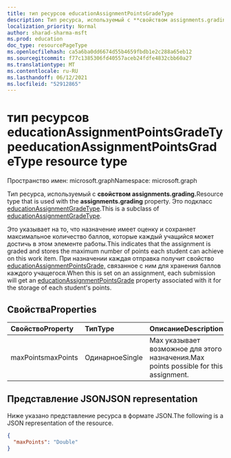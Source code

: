```yaml
---
title: тип ресурсов educationAssignmentPointsGradeType
description: Тип ресурса, используемый с **свойством assignments.grading.** Это подкласс educationAssignmentGradeType.
localization_priority: Normal
author: sharad-sharma-msft
ms.prod: education
doc_type: resourcePageType
ms.openlocfilehash: ca5a6ba0dd6674d55b4659fbdb1e2c288a65eb12
ms.sourcegitcommit: f77c1385306fd40557aceb24fdfe4832cbb60a27
ms.translationtype: MT
ms.contentlocale: ru-RU
ms.lasthandoff: 06/12/2021
ms.locfileid: "52912865"
---
```

# <a name="educationassignmentpointsgradetype-resource-type"></a><span data-ttu-id="86bc2-104">тип ресурсов educationAssignmentPointsGradeType</span><span class="sxs-lookup"><span data-stu-id="86bc2-104">educationAssignmentPointsGradeType resource type</span></span>

<span data-ttu-id="86bc2-105">Пространство имен: microsoft.graph</span><span class="sxs-lookup"><span data-stu-id="86bc2-105">Namespace: microsoft.graph</span></span>

<span data-ttu-id="86bc2-106">Тип ресурса, используемый с **свойством assignments.grading.**</span><span class="sxs-lookup"><span data-stu-id="86bc2-106">Resource type that is used with the **assignments.grading** property.</span></span> <span data-ttu-id="86bc2-107">Это подкласс [educationAssignmentGradeType](educationassignmentgradetype.md).</span><span class="sxs-lookup"><span data-stu-id="86bc2-107">This is a subclass of [educationAssignmentGradeType](educationassignmentgradetype.md).</span></span>

<span data-ttu-id="86bc2-108">Это указывает на то, что назначение имеет оценку и сохраняет максимальное количество баллов, которые каждый учащийся может достичь в этом элементе работы.</span><span class="sxs-lookup"><span data-stu-id="86bc2-108">This indicates that the assignment is graded and stores the maximum number of points each student can achieve on this work item.</span></span> <span data-ttu-id="86bc2-109">При назначении каждая отправка получит свойство [educationAssignmentPointsGrade,](educationassignmentpointsgrade.md) связанное с ним для хранения баллов каждого учащегося.</span><span class="sxs-lookup"><span data-stu-id="86bc2-109">When this is set on an assignment, each submission will get an [educationAssignmentPointsGrade](educationassignmentpointsgrade.md) property associated with it for the storage of each student's points.</span></span>

## <a name="properties"></a><span data-ttu-id="86bc2-110">Свойства</span><span class="sxs-lookup"><span data-stu-id="86bc2-110">Properties</span></span>
| <span data-ttu-id="86bc2-111">Свойство</span><span class="sxs-lookup"><span data-stu-id="86bc2-111">Property</span></span>     | <span data-ttu-id="86bc2-112">Тип</span><span class="sxs-lookup"><span data-stu-id="86bc2-112">Type</span></span>   |<span data-ttu-id="86bc2-113">Описание</span><span class="sxs-lookup"><span data-stu-id="86bc2-113">Description</span></span>|
|:---------------|:--------|:----------|
|<span data-ttu-id="86bc2-114">maxPoints</span><span class="sxs-lookup"><span data-stu-id="86bc2-114">maxPoints</span></span>|<span data-ttu-id="86bc2-115">Одинарное</span><span class="sxs-lookup"><span data-stu-id="86bc2-115">Single</span></span>| <span data-ttu-id="86bc2-116">Max указывает возможное для этого назначения.</span><span class="sxs-lookup"><span data-stu-id="86bc2-116">Max points possible for this assignment.</span></span>  |

## <a name="json-representation"></a><span data-ttu-id="86bc2-117">Представление JSON</span><span class="sxs-lookup"><span data-stu-id="86bc2-117">JSON representation</span></span>

<span data-ttu-id="86bc2-118">Ниже указано представление ресурса в формате JSON.</span><span class="sxs-lookup"><span data-stu-id="86bc2-118">The following is a JSON representation of the resource.</span></span>

<!-- {
  "blockType": "resource",
  "optionalProperties": [

  ],
  "@odata.type": "microsoft.graph.educationAssignmentPointsGradeType"
}-->

```json
{
  "maxPoints": "Double"
}

```

<!-- uuid: 8fcb5dbc-d5aa-4681-8e31-b001d5168d79
2015-10-25 14:57:30 UTC -->
<!--
{
  "type": "#page.annotation",
  "description": "educationAssignmentPointsGradeType resource",
  "keywords": "",
  "section": "documentation",
  "tocPath": "",
  "suppressions": []
}
-->


